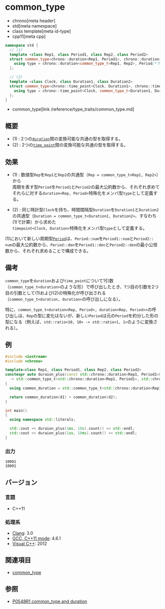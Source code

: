 # common_type
* chrono[meta header]
* std[meta namespace]
* class template[meta id-type]
* cpp11[meta cpp]

```cpp
namespace std {
  // (1)
  template <class Rep1, class Period1, class Rep2, class Period2>
  struct common_type<chrono::duration<Rep1, Period1>, chrono::duration<Rep2, Period2>> {
    using type = chrono::duration<common_type_t<Rep1, Rep2>, Period/*下記参照*/>;                       
  };

  // (2)
  template <class Clock, class Duration1, class Duration2>
  struct common_type<chrono::time_point<Clock, Duration1>, chrono::time_point<Clock, Duration2>> {
    using type = chrono::time_point<Clock, common_type_t<Duration1, Duration2>>;
  };
}
```
* common_type[link /reference/type_traits/common_type.md]

## 概要
- (1) : 2つの[`duration`](duration.md)間の変換可能な共通の型を取得する。
- (2) : 2つの[`time_point`](time_point.md)間の変換可能な共通の型を取得する。

## 効果
- (1) : 数値型`Rep`を`Rep1`と`Rep2`の共通型（`Rep = common_type_t<Rep1, Rep2>`）から  
  周期を表す型`Period`を`Period1`と`Period2`の最大公約数から、それぞれ求めて  
  それらに対する`duration<Rep, Period>`特殊化をメンバ型`type`として定義する。

- (2) : 同じ時計型`Clock`を持ち、時間間隔型`Duration`を`Duration1`と`Duration2`の共通型（`Duration = common_type_t<Duration1, Duration2>`、すなわち(1)で計算）から求めた  
`timepoint<Clock, Duration>`特殊化をメンバ型`type`として定義する。

(1)において新しい周期型[`Period`](/reference/ratio/ratio.md)は、`Period::num`を`Period1​::​num`と`Period2​::​num`の最大公約数から、`Period::den`を`Period1​::​den`と`Period2​::den`の最小公倍数から、それぞれ求めることで構成できる。

## 備考
`common_type`を`duration`および`time_point`について1引数（`common_type_t<duration>`のような形）で呼び出したとき、1つ目の引数を2つ目の引数として(1)および(2)の特殊化が呼び出される（`common_type_t<duration, duration>`の呼び出しになる）。

特に、`common_type_t<duration<Rep, Period>, duration<Rep, Period>>`の呼び出しは、`Rep`の型に変化はないが、新しい`Period`は元の`Period`を約分した形の型になる（例えば、`std::ratio<10, 10> -> std::ratio<1, 1>`のように変換される）。

## 例
```cpp example
#include <iostream>
#include <chrono>

template<class Rep1, class Period1, class Rep2, class Period2>
constexpr auto duraion_plus(const std::chrono::duration<Rep1, Period1>& d1, const std::chrono::duration<Rep2, Period2>& d2)
  -> std::common_type_t<std::chrono::duration<Rep1, Period1>, std::chrono::duration<Rep2, Period2>>
{
  using common_duration = std::common_type_t<std::chrono::duration<Rep1, Period1>, std::chrono::duration<Rep2, Period2>>;

  return common_duration(d1) + common_duration(d2);
}

int main()
{
  using namespace std::literals;

  std::cout << duraion_plus(1ms, 10s).count() << std::endl;
  std::cout << duraion_plus(1us, 10ms).count() << std::endl;
}
```

### 出力
```
10001
10001
```

## バージョン
### 言語
- C++11

### 処理系
- [Clang](/implementation.md#clang): 3.0
- [GCC, C++11 mode](/implementation.md#gcc): 4.6.1
- [Visual C++](/implementation.md#visual_cpp): 2012

## 関連項目
- [common_type](/reference/type_traits/common_type.md)

## 参照
- [P0548R1 common_type and duration](http://www.open-std.org/jtc1/sc22/wg21/docs/papers/2017/p0548r1.pdf)